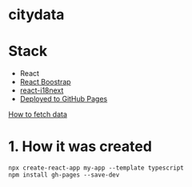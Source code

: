# citydata

# Stack

* React
* [React Boostrap](https://react-bootstrap.netlify.app/docs/getting-started/introduction/)
* [react-i18next](https://react.i18next.com/)
* [Deployed to GitHub Pages](https://github.com/gitname/react-gh-pages)

[How to fetch data](https://rapidapi.com/guides/fetch-api-react)

# 1. How it was created

```shell
npx create-react-app my-app --template typescript
npm install gh-pages --save-dev

```